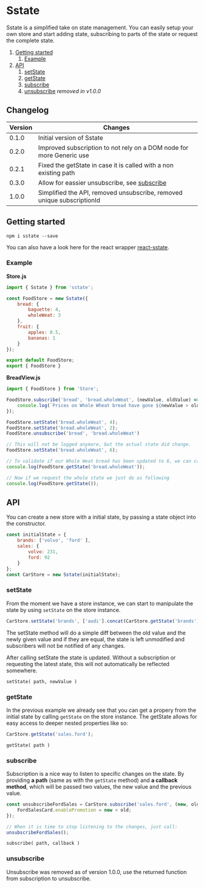 # Sstate

Sstate is a simplified take on state management. You can easily setup your own store and start adding state, subscribing to parts of the state or request the complete state.

1. [Getting started](#getting-started)
    1. [Example](#example)
3. [API](#api)
    1. [setState](#setState)
    2. [getState](#getState)
    3. [subscribe](#subscribe)
    4. [unsubscribe](#unsubscribe) *removed in v1.0.0*


## Changelog

| Version | Changes                     |
| ------- | --------------------------- |
| 0.1.0   | Initial version of Sstate |
| 0.2.0   | Improved subscription to not rely on a DOM node for more Generic use |
| 0.2.1   | Fixed the getState in case it is called with a non existing path |
| 0.3.0   | Allow for eassier unsubscribe, see [subscribe](#subscribe) |
| 1.0.0   | Simplified the API, removed unsubscribe, removed unique subscriptionId |


## Getting started

`npm i sstate --save`

You can also have a look here for the react wrapper [react-sstate](https://www.npmjs.com/package/react-sstate).


### Example

**Store.js**

```javascript
import { Sstate } from 'sstate';

const FoodStore = new Sstate({ 
    bread: { 
        baguette: 4, 
        wholeWeat: 3 
    }, 
    fruit: { 
        apples: 0.5, 
        bananas: 1 
    } 
});

export default FoodStore;
export { FoodStore }
```

**BreadView.js**

```javascript
import { FoodStore } from 'Store'; 

FoodStore.subscribe('bread', 'bread.wholeWeat', (newValue, oldValue) => {
    console.log(`Prices on Whole Wheat bread have gone ${newValue > oldValue ? 'up' : 'down'}`);
});

FoodStore.setState('bread.wholeWeat', 4);
FoodStore.setState('bread.wholeWeat', 2);
FoodStore.unsubscribe('bread', 'bread.wholeWeat')

// This will not be logged anymore, but the actual state did change.
FoodStore.setState('bread.wholeWeat', 6);

// To validate if our Whole Weat bread has been updated to 6, we can call the following:
console.log(FoodStore.getState('bread.wholeWeat'));

// Now if we request the whole state we just do as following
console.log(FoodStore.getState());
```

## API

You can create a new store with a initial state, by passing a state object into the constructor.

```javascript
const initialState = { 
    brands: ['volvo', 'ford' ], 
    sales: {
        volvo: 231,
        ford: 92
    }
};
const CarStore = new Sstate(initialState);
```

### setState
From the moment we have a store instance, we can start to manipulate the state by using `setState` on the store instance.

```javascript
CarStore.setState('brands', ['audi'].concat(CarStore.getState('brands')) );
```

The setState method will do a simple diff between the old value and the newly given value and if they are equal, the state is left unmodified and subscribers will not be notified of any changes.

After calling setState the state is updated. Without a subscription or requesting the latest state, this will not automatically be reflected somewhere.

`setState( path, newValue )`

### getState

In the previous example we already see that you can get a propery from the initial state by calling `getState` on the store instance. The getState allows for easy access to deeper nested properties like so:

```javascript
CarStore.getState('sales.ford');
```

`getState( path )` 

### subscribe

Subscription is a nice way to listen to specific changes on the state. By providing **a path** (same as with the `getState` method) and **a callback method**, which will be passed two values, the new value and the previous value.

```javascript
const unsubscribeFordSales = CarStore.subscribe('sales.ford', (new, old) => {
    FordSalesCard.enablePromotion = new < old;
});

// When it is time to stop listening to the changes, just call:
unsubscribeFordSales();
```

`subscribe( path, callback )`

### unsubscribe

Unsubscribe was removed as of version 1.0.0, use the returned function from subscription to unsubscribe.
